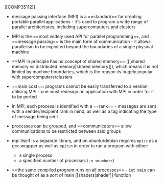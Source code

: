 [[COMP35112]]

- message passing interface (MPI) is a ==standard== for creating portable parallel applications - it's used to program a wide range of parallel architectures, including supercomputers and clusters
- MPI is the ==most widely used API for parallel programming==, and ==message passing== is the main form of communication - it allows parallelism to be exploited beyond the boundaries of a single physical machine
- ==MPI in principle has no concept of shared memory== ([[shared memory vs distributed memory|shared memory]]), which means it is not limited by machine boundaries, which is the reason its hugely popular with supercomputers/clusters
- ==main cost==: programs cannot be easily transferred to a version utilising MPI - one must redesign an application with MPI in order for it to be ported

- in MPI, each process is identified with a ==rank== - messages are sent with a sender/recipient rank in mind, as well as a tag indicating the type of message being sent
- processes can be grouped, and ==communicators== allow communications to be restricted between said groups

- mpi itself is a separate library, and on ubuntu/debian requires `mpicc` as a gcc wrapper as well as `mpirun` in order to run a program with either:
	- a single process
	- a specified number of processes (`-n <number>`)
- ==the same compiled program runs on all processes== - `int main` can be thought of as a sort of main [[shaders|shader]] function 